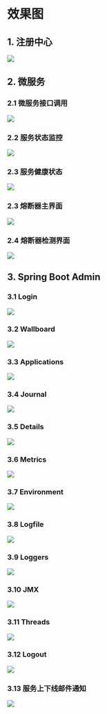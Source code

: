 # 效果图
## 1. 注册中心
![](./doc/images/eureka-server.png)

## 2. 微服务
### 2.1 微服务接口调用
![](./doc/images/eureka-client.png)
### 2.2 服务状态监控
![](./doc/images/actuator.png)
### 2.3 服务健康状态
![](./doc/images/health.png)
### 2.3 熔断器主界面
![](./doc/images/hystrix.png)
### 2.4 熔断器检测界面
![](./doc/images/hystrix.stream.png)

## 3. Spring Boot Admin
### 3.1 Login
![](./doc/images/login.png)
### 3.2 Wallboard
![](./doc/images/wallboard.png)
### 3.3 Applications
![](./doc/images/applications.png)
### 3.4 Journal
![](./doc/images/journal.png)
### 3.5 Details
![](./doc/images/details.png)
### 3.6 Metrics
![](./doc/images/metrics.png)
### 3.7 Environment
![](./doc/images/environment.png)
### 3.8 Logfile
![](./doc/images/logfile.png)
### 3.9 Loggers
![](./doc/images/loggers.png)
### 3.10 JMX
![](./doc/images/jmx.png)
### 3.11 Threads
![](./doc/images/threads.png)
### 3.12 Logout
![](./doc/images/logout.png)
### 3.13 服务上下线邮件通知
![](./doc/images/email.png)


